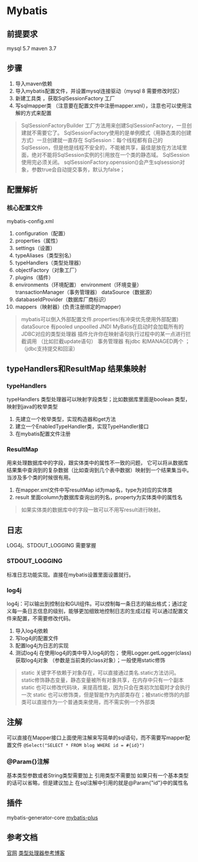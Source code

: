 # Mybatis
## 前提要求
mysql 5.7
maven 3.7
## 步骤
1. 导入maven依赖
2. 导入mybatis配置文件，并设置mysql连接驱动（mysql 8 需要修改时区）
3. 新建工具类 ，获取SqlSessionFactory 工厂
4. 写sqlmapper类 （注意要在配置文件中注册mapper.xml），注意也可以使用注解的方式来配置
> SqlSessionFactoryBuilder 工厂方法用来创建SqlSessionFactory，一旦创建就不需要它了。
> SqlSessionFactory使用的是单例模式（用静态类的创建方式）一旦创建就一直存在
> SqlSession：每个线程都有自己的SqlSession，但是他是线程不安全的，不能被共享，最佳是放在方法域里面，绝对不能将SqlSession实例的引用放在一个类的静态域。
> SqlSession使用完必须关闭。
> sqlSessionFactory.openssion()会产生sqlsession对象，参数true会自动提交事务，默认为false；
## 配置解析
### 核心配置文件
mybatis-config.xml
1. configuration（配置）
2. properties（属性）
3. settings（设置）
4. typeAliases（类型别名）
5. typeHandlers（类型处理器）
6. objectFactory（对象工厂）
7. plugins（插件）
8. environments（环境配置）
    environment（环境变量）
        transactionManager（事务管理器）
        dataSource（数据源）
9. databaseIdProvider（数据库厂商标识）
10. mappers（映射器）(负责注册绑定的mapper)
> mybatis可以倒入外部配置文件.properties(有冲突优先使用外部配置)
> dataSource 有pooled unpoolled JNDI
> MyBatis在启动时会加载所有的JDBC对应的类型处理器
> 插件允许你在映射语句执行过程中的某一点进行拦截调用 （比如拦截update语句）
> 事务管理器 有jdbc 和MANAGED两个 ；（jdbc支持提交和回滚）
## typeHandlers和ResultMap 结果集映射
### typeHandlers
typeHandlers 类型处理器可以映射字段类型；比如数据库里面是boolean 类型，映射到java的枚举类型
1. 先建立一个枚举类型，实现构造器和get方法
2. 建立一个EnabledTypeHandler类，实现TypeHandler接口
3. 在mybatis配置文件注册
### ResultMap
用来处理数据库中的字段，跟实体类中的属性不一致的问题，
它可以将从数据库结果集中查询到的复杂数据（比如查询到几个表中数据）映射到一个结果集当中。
当涉及多个类的时候很有用。
1. 在mapper.xml文件中写resultMap id为map名，type为对应的实体类
2. result 里面column为数据库查询出的列名，property为实体类中的属性名
> 如果实体类的数据库中的字段一致可以不用写result进行映射。

## 日志
LOG4j、STDOUT_LOGGING 需要掌握
### STDOUT_LOGGING
标准日志功能实现。直接在mybatis设置里面设置就行。
<setting name="logImpl" value="STDOUT_LOGGING"/>
### log4j
log4j：可以输出到控制台和GUI组件。可以控制每一条日志的输出格式；通过定义每一条日志信息的级别，能够更加细致地控制日志的生成过程
可以通过配置文件来配置，不需要修改代码。
1. 导入log4j依赖
2. 写log4j的配置文件
3. 配置log4j为日志的实现
4. 测试log4j
在使用log4j的类中导入log4j的包；
使用Logger.getLogger(class)获取log4j对象 （参数是当前类的class对象）；一般使用static修饰
> static 关键字不依赖于对象存在，可以直接通过类名.static方法访问。
> static修饰静态变量，静态变量被所有对象共享，在内存中只有一个副本
> static 也可以修改代码块，来提高性能，因为只会在类初次加载时才会执行一次
> static 也可以修饰类，但是智能作为内部类存在；被static修饰的内部类可以直接作为一个普通类来使用，而不需实例一个外部类

## 注解
可以直接在Mapper接口上面使用注解来写简单的sql语句，而不需要写mapper配置文件
`@Select("SELECT * FROM blog WHERE id = #{id}")`
### @Param{}注解
基本类型参数或者String类型需要加上
引用类型不需要加
如果只有一个基本类型的话可以省略，但是建议加上
在sql注解中引用的就是@Param{"id"}中的属性名

## 插件
mybatis-generator-core
[mybatis-plus](https://baomidou.com/)

##  参考文档
[官网](https://mybatis.org/mybatis-3/zh/index.html)
[类型处理器参考博客](https://www.cnblogs.com/zwwhnly/p/11238131.html)